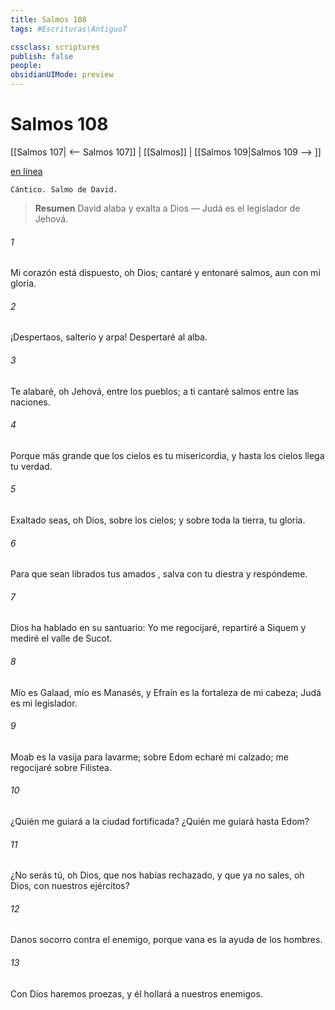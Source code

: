```yaml
---
title: Salmos 108
tags: #Escrituras\AntiguoT

cssclass: scriptures
publish: false
people:
obsidianUIMode: preview
---
```


# Salmos 108
[[Salmos 107| <-- Salmos 107]] | [[Salmos]] | [[Salmos 109|Salmos 109 --> ]]

[en línea](https://churchofjesuschrist.org/study/scriptures/ot/ps/108?lang=spa)

```
Cántico. Salmo de David.
```

> __Resumen__
David alaba y exalta a Dios — Judá es el legislador de Jehová.

###### 1 
Mi corazón está dispuesto, oh Dios;
cantaré
 y entonaré salmos, aun con mi gloria.

###### 2 
¡Despertaos, salterio y arpa!
Despertaré al alba.

###### 3 
Te alabaré, oh Jehová, entre los pueblos;
a ti cantaré salmos entre las naciones.

###### 4 
Porque más grande que los cielos es tu misericordia,
y hasta los cielos 
llega
 tu verdad.

###### 5 
Exaltado seas, oh Dios, sobre los cielos;
y sobre toda la tierra, tu gloria.

###### 6 
Para que sean 
librados
 tus 
amados
,
salva con tu diestra y respóndeme.

###### 7 
Dios ha hablado en su santuario: Yo me regocijaré,
repartiré a Siquem y mediré el valle de Sucot.

###### 8 
Mío es Galaad, mío es Manasés,
y Efraín es la fortaleza de mi cabeza;
Judá es mi legislador.

###### 9 
Moab es la vasija para lavarme;
sobre Edom echaré mi calzado;
me regocijaré sobre Filistea.

###### 10 
¿Quién me guiará a la ciudad fortificada?
¿Quién me guiará hasta Edom?

###### 11 
¿No serás tú, oh Dios, que nos habías rechazado,
y que ya no sales, oh Dios, con nuestros ejércitos?

###### 12 
Danos socorro contra el enemigo,
porque vana es la ayuda de los hombres.

###### 13 
Con Dios haremos proezas,
y él hollará a nuestros enemigos.

